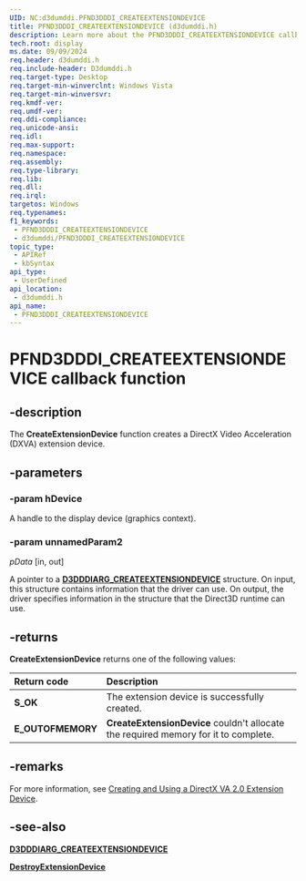 ```yaml
---
UID: NC:d3dumddi.PFND3DDDI_CREATEEXTENSIONDEVICE
title: PFND3DDDI_CREATEEXTENSIONDEVICE (d3dumddi.h)
description: Learn more about the PFND3DDDI_CREATEEXTENSIONDEVICE callback function.
tech.root: display
ms.date: 09/09/2024
req.header: d3dumddi.h
req.include-header: D3dumddi.h
req.target-type: Desktop
req.target-min-winverclnt: Windows Vista
req.target-min-winversvr: 
req.kmdf-ver: 
req.umdf-ver: 
req.ddi-compliance: 
req.unicode-ansi: 
req.idl: 
req.max-support: 
req.namespace: 
req.assembly: 
req.type-library: 
req.lib: 
req.dll: 
req.irql: 
targetos: Windows
req.typenames: 
f1_keywords:
 - PFND3DDDI_CREATEEXTENSIONDEVICE
 - d3dumddi/PFND3DDDI_CREATEEXTENSIONDEVICE
topic_type:
 - APIRef
 - kbSyntax
api_type:
 - UserDefined
api_location:
 - d3dumddi.h
api_name:
 - PFND3DDDI_CREATEEXTENSIONDEVICE
---
```


# PFND3DDDI_CREATEEXTENSIONDEVICE callback function

## -description

The **CreateExtensionDevice** function creates a DirectX Video Acceleration (DXVA) extension device.

## -parameters

### -param hDevice

A handle to the display device (graphics context).

### -param unnamedParam2

*pData* [in, out]

A pointer to a [**D3DDDIARG_CREATEEXTENSIONDEVICE**](ns-d3dumddi-_d3dddiarg_createextensiondevice.md) structure. On input, this structure contains information that the driver can use. On output, the driver specifies information in the structure that the Direct3D runtime can use.

## -returns

**CreateExtensionDevice** returns one of the following values:

| **Return code** | **Description** |
|:--|:--|
| **S_OK** | The extension device is successfully created. |
| **E_OUTOFMEMORY** | **CreateExtensionDevice** couldn't allocate the required memory for it to complete. |

## -remarks

For more information, see [Creating and Using a DirectX VA 2.0 Extension Device](/windows-hardware/drivers/display/creating-and-using-a-directx-va-2-0-extension-device).

## -see-also

[**D3DDDIARG_CREATEEXTENSIONDEVICE**](ns-d3dumddi-_d3dddiarg_createextensiondevice.md)

[**DestroyExtensionDevice**](nc-d3dumddi-pfnd3dddi_destroyextensiondevice.md)
